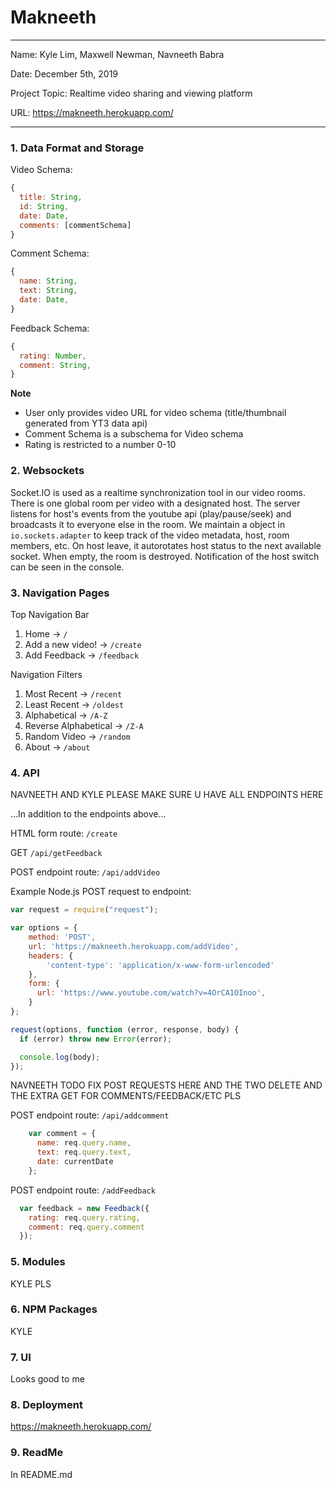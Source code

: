 
# Makneeth

---

Name: Kyle Lim, Maxwell Newman, Navneeth Babra

Date: December 5th, 2019

Project Topic: Realtime video sharing and viewing platform

URL: https://makneeth.herokuapp.com/

---


### 1. Data Format and Storage

Video Schema:
```javascript
{
  title: String,
  id: String,
  date: Date,
  comments: [commentSchema]
}
```

Comment Schema:
```javascript
{
  name: String,
  text: String,
  date: Date,
}
```

Feedback Schema:
```javascript
{
  rating: Number,
  comment: String,
}
```

**Note**

- User only provides video URL for video schema (title/thumbnail generated from YT3 data api)
- Comment Schema is a subschema for Video schema
- Rating is restricted to a number 0-10

### 2. Websockets

Socket.IO is used as a realtime synchronization tool in our video rooms. There is one global room per video with a designated host. The server listens for host's events from the youtube api (play/pause/seek) and broadcasts it to everyone else in the room. We maintain a object in `io.sockets.adapter` to keep track of the video metadata, host, room members, etc. On host leave, it autorotates host status to the next available socket. When empty, the room is destroyed. Notification of the host switch can be seen in the console.

### 3. Navigation Pages

Top Navigation Bar
1. Home -> `/`
2. Add a new video! -> `/create`
2. Add Feedback -> `/feedback`

Navigation Filters
1. Most Recent -> `/recent`
2. Least Recent -> `/oldest`
3. Alphabetical -> `/A-Z`
4. Reverse Alphabetical -> `/Z-A`
5. Random Video -> `/random`
6. About -> `/about`

### 4. API 

NAVNEETH AND KYLE PLEASE MAKE SURE U HAVE ALL ENDPOINTS HERE

...In addition to the endpoints above... 

HTML form route: `/create`

GET `/api/getFeedback`

POST endpoint route: `/api/addVideo`

Example Node.js POST request to endpoint:
```javascript
var request = require("request");

var options = {
    method: 'POST',
    url: 'https://makneeth.herokuapp.com/addVideo',
    headers: {
        'content-type': 'application/x-www-form-urlencoded'
    },
    form: {
      url: 'https://www.youtube.com/watch?v=4OrCA1OInoo',
    }
};

request(options, function (error, response, body) {
  if (error) throw new Error(error);

  console.log(body);
});
```

NAVNEETH TODO FIX POST REQUESTS HERE AND THE TWO DELETE AND THE EXTRA GET FOR COMMENTS/FEEDBACK/ETC PLS

POST endpoint route: `/api/addcomment`

```javascript
    var comment = {
      name: req.query.name,
      text: req.query.text,
      date: currentDate
    };
```


POST endpoint route: `/addFeedback`

```javascript
  var feedback = new Feedback({
    rating: req.query.rating,
    comment: req.query.comment
  });
```

### 5. Modules

KYLE PLS 

### 6. NPM Packages

KYLE

### 7. UI
Looks good to me

### 8. Deployment
https://makneeth.herokuapp.com/

### 9. ReadMe
In README.md